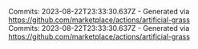 Commits: 2023-08-22T23:33:30.637Z - Generated via https://github.com/marketplace/actions/artificial-grass
<br>
Commits: 2023-08-22T23:33:30.637Z - Generated via https://github.com/marketplace/actions/artificial-grass
<br>
